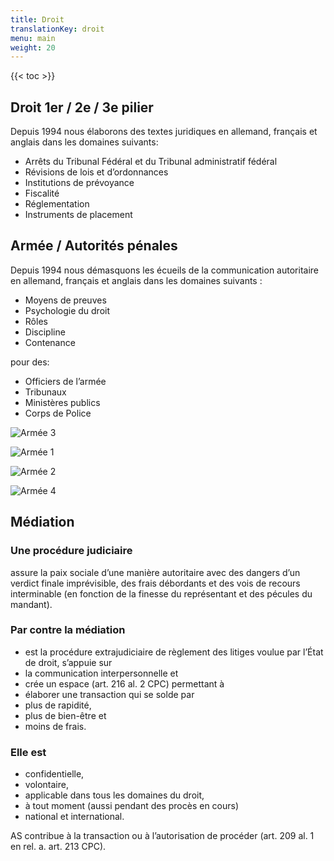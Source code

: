 ```yaml
---
title: Droit
translationKey: droit
menu: main
weight: 20
---
```


{{< toc >}}

## Droit 1er / 2e / 3e pilier

Depuis 1994 nous élaborons des textes juridiques en allemand, français et anglais dans les domaines suivants:

- Arrêts du Tribunal Fédéral et du Tribunal administratif fédéral
- Révisions de lois et d’ordonnances
- Institutions de prévoyance
- Fiscalité
- Réglementation
- Instruments de placement

## Armée / Autorités pénales

Depuis 1994 nous démasquons les écueils de la communication autoritaire en allemand, français et anglais dans les domaines suivants :

- Moyens de preuves
- Psychologie du droit
- Rôles
- Discipline
- Contenance

pour des:

- Officiers de l’armée
- Tribunaux
- Ministères publics
- Corps de Police

![Armée 3](/images/photos/armee-3.jpg)

![Armée 1](/images/photos/armee-1.jpg)

![Armée 2](/images/photos/armee-2.jpg)

![Armée 4](/images/photos/armee-4.jpg)


## Médiation

### Une procédure judiciaire

assure la paix sociale d’une manière autoritaire
avec des dangers d’un verdict finale
imprévisible, des frais débordants et des vois
de recours interminable (en fonction de la
finesse du représentant et des pécules du
mandant).

### Par contre la médiation

- est la procédure extrajudiciaire de règlement des litiges voulue par l’État de droit, s’appuie sur 
- la communication interpersonnelle et 
- crée un espace (art. 216 al. 2 CPC) permettant à 
- élaborer une transaction qui se solde par 
- plus de rapidité, 
- plus de bien-être et 
- moins de frais. 

### Elle est

- confidentielle, 
- volontaire,  
- applicable dans tous les domaines du droit,
- à tout moment (aussi pendant des procès en cours)
- national et international. 

AS contribue à la transaction ou à l’autorisation de procéder (art. 209 al. 1 en rel. a. art. 213 CPC).